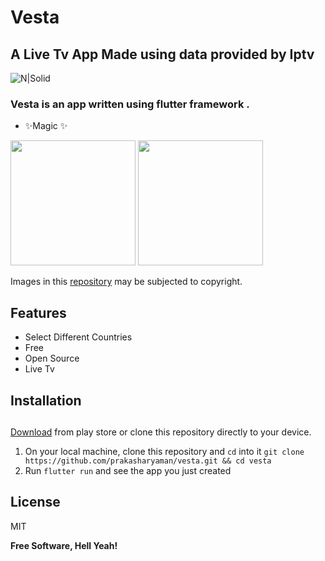 # Vesta
## A Live Tv App Made using data provided by Iptv
![N|Solid](https://user-images.githubusercontent.com/63445447/173574433-0d5e70fc-5822-4a65-bd0e-1365ff6d7685.png)

### Vesta is an app written using flutter framework .

- ✨Magic ✨

<img src="https://user-images.githubusercontent.com/63445447/173574545-65a16362-fa11-42c4-aec7-b37573e2a13c.png" height="200"/>
<img src="https://user-images.githubusercontent.com/63445447/173574579-fc5a0047-50ae-4a2b-8a98-3e295c11c715.png" height="200"/>

Images in this [repository](https://github.com/prakasharyaman/vesta) may be subjected to copyright.


## Features

- Select Different Countries
- Free
- Open Source
- Live Tv




## Installation
## 

[Download](https://play.google.com/store/apps/details?id=com.otft.vesta) from play store or clone this repository directly to your device.

1. On your local machine, clone this repository and `cd` into it `git clone https://github.com/prakasharyaman/vesta.git && cd vesta`
7. Run `flutter run` and see the app you just created

## License

MIT

**Free Software, Hell Yeah!**

